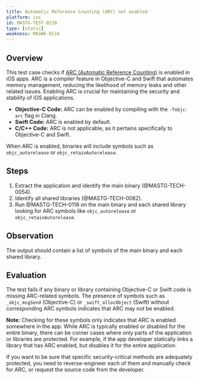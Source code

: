 ```yaml
---
title: Automatic Reference Counting (ARC) not enabled
platform: ios
id: MASTG-TEST-0230
type: [static]
weakness: MASWE-0116
---
```


## Overview

This test case checks if [ARC (Automatic Reference Counting)](../../../Document/0x04h-Testing-Code-Quality.md/#automatic-reference-counting) is enabled in iOS apps. ARC is a compiler feature in Objective-C and Swift that automates memory management, reducing the likelihood of memory leaks and other related issues. Enabling ARC is crucial for maintaining the security and stability of iOS applications.

- **Objective-C Code:** ARC can be enabled by compiling with the `-fobjc-arc` flag in Clang.
- **Swift Code:** ARC is enabled by default.
- **C/C++ Code:** ARC is not applicable, as it pertains specifically to Objective-C and Swift.

When ARC is enabled, binaries will include symbols such as `objc_autorelease` or `objc_retainAutorelease`.

## Steps

1. Extract the application and identify the main binary (@MASTG-TECH-0054).
2. Identify all shared libraries (@MASTG-TECH-0082).
3. Run @MASTG-TECH-0118 on the main binary and each shared library looking for ARC symbols like `objc_autorelease` or `objc_retainAutorelease`.

## Observation

The output should contain a list of symbols of the main binary and each shared library.

## Evaluation

The test fails if any binary or library containing Objective-C or Swift code is missing ARC-related symbols. The presence of symbols such as `_objc_msgSend` (Objective-C) or `_swift_allocObject` (Swift) without corresponding ARC symbols indicates that ARC may not be enabled.

**Note:** Checking for these symbols only indicates that ARC is enabled somewhere in the app. While ARC is typically enabled or disabled for the entire binary, there can be corner cases where only parts of the application or libraries are protected. For example, if the app developer statically links a library that has ARC enabled, but disables it for the entire application.

If you want to be sure that specific security-critical methods are adequately protected, you need to reverse-engineer each of them and manually check for ARC, or request the source code from the developer.
